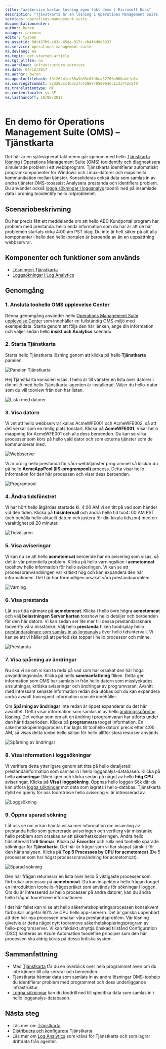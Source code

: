 ```yaml
---
title: "aaaService kartan lösning egen takt demo | Microsoft Docs"
description: "Tjänstkarta är en lösning i Operations Management Suite (OMS) och som automatiskt identifierar programkomponenter i Windows och Linux-system och kartor hello kommunikation mellan tjänster.  Det här är en självsignerat takt demo som går igenom med Tjänstkarta tooidentify och diagnostisera simulerade problem i ett webbprogram."
services: operations-management-suite
documentationcenter: 
author: bwren
manager: carmonm
editor: tysonn
ms.assetid: 9dc437b9-e83c-45da-917c-cb4f4d8d6333
ms.service: operations-management-suite
ms.devlang: na
ms.topic: get-started-article
ms.tgt_pltfrm: na
ms.workload: infrastructure-services
ms.date: 04/12/2017
ms.author: bwren
ms.openlocfilehash: 13f26241cd55a9b35c07d6ca52760a968abffc64
ms.sourcegitcommit: 523283cc1b3c37c428e77850964dc1c33742c5f0
ms.translationtype: MT
ms.contentlocale: sv-SE
ms.lasthandoff: 10/06/2017
---
```

# <a name="operations-management-suite-oms-self-paced-demo---service-map"></a>En demo för Operations Management Suite (OMS) – Tjänstkarta
Det här är en självsignerat takt demo går igenom med hello [Tjänstkarta lösning](operations-management-suite-service-map.md) i Operations Management Suite (OMS) tooidentify och diagnostisera simulerade problem i ett webbprogram.  Tjänstkarta identifierar automatiskt programkomponenter för Windows och Linux-datorer och maps hello kommunikation mellan tjänster.  Konsolideras också data som samlas in av andra tjänster OMS-tooassist Analysera prestanda och identifiera problem.  Du använder också [logga sökningar i logganalys](../log-analytics/log-analytics-log-searches.md) toodrill ned på insamlade data i ordning tooidentify hello rotproblemet.


## <a name="scenario-description"></a>Scenariobeskrivning
Du har precis fått ett meddelande om att hello ABC Kundportal program har problem med prestanda.  hello enda information som du har är att de här problemen startats cirka 4:00 am PST idag.  Du inte är helt säker på att alla komponenter i hello den hello-portalen är beroende av än en uppsättning webbservrar.  

## <a name="components-and-features-used"></a>Komponenter och funktioner som används
- [Lösningen Tjänstkarta](operations-management-suite-service-map.md)
- [Loggsökningar i Log Analytics](../log-analytics/log-analytics-log-searches.md)


## <a name="walk-through"></a>Genomgång

### <a name="1-connect-toohello-oms-experience-center"></a>1. Ansluta toohello OMS upplevelse Center
Denna genomgång använder hello [Operations Management Suite upplevelse Center](https://experience.mms.microsoft.com/) som innehåller en fullständig OMS-miljö med exempeldata. Starta genom att följa den här länken, ange din information och väljer sedan hello **insikt och Analytics** scenario.


### <a name="2-start-service-map"></a>2. Starta Tjänstkarta
Starta hello Tjänstkarta lösning genom att klicka på hello **Tjänstkarta** panelen.

![Panelen Tjänstkarta](media/operations-management-suite-walkthrough-servicemap/tile.png)

Hej Tjänstkarta konsolen visas.  I hello är till vänster en lista över datorer i din miljö med hello Tjänstkarta-agenten är installerad.  Väljer du hello-dator som du vill tooview från den här listan.

![Lista med datorer](media/operations-management-suite-walkthrough-servicemap/computer-list.png)


### <a name="3-view-computer"></a>3. Visa datorn
Vi vet att hello webbservrar kallas AcmeWFE001 och AcmeWFE002, så att det verkar som en rimlig plats toostart.  Klicka på **AcmeWFE001**.  Visar hello mappning för AcmeWFE001 och alla dess beroenden.  Du kan se vilka processer som körs på hello vald dator och som externa tjänster som de kommunicerar med.

![Webbserver](media/operations-management-suite-walkthrough-servicemap/web-server.png)

Vi är orolig hello prestanda för våra webbtjänster programmet så klickar du på hello **AcmeAppPool (IIS-programpool)** process.  Detta visar hello information för den här processen och visar dess beroenden.  

![Programpool](media/operations-management-suite-walkthrough-servicemap/app-pool.png)


### <a name="4-change-time-window"></a>4. Ändra tidsfönstret

Vi har hört hello åtgärdas startade kl. 4:00 AM vi en titt på vad som händer vid den tiden. Klicka på **tidsintervall** och ändra hello tid too4: 00 AM PST (och behålla hello aktuellt datum och justera för din lokala tidszon) med en varaktighet på 20 minuter.

![Tidväljaren](./media/operations-management-suite-walkthrough-servicemap/time-picker.png)


### <a name="5-view-alert"></a>5. Visa aviseringar

Vi kan nu se att hello **acmetomcat** beroende har en avisering som visas, så det är vår potentiella problem.  Klicka på hello varningsikon i **acmetomcat** tooshow hello information för hello aviseringen.  Vi kan se att processoranvändningen var kritiskt hög och kan expandera den här informationen.  Det här har förmodligen orsakat våra prestandaproblem. 

![Varning](./media/operations-management-suite-walkthrough-servicemap/alert.png)


### <a name="6-view-performance"></a>6. Visa prestanda

Låt oss titta närmare på **acmetomcat**.  Klicka i hello övre högra **acmetomcat** och välj **belastningen Server kartan** tooshow hello detaljer och beroenden för den här datorn. Vi kan sedan ser lite mer till dessa prestandaräknare tooverify våra misstanke.  Välj hello **prestanda** fliken toodisplay hello [prestandaräknare som samlas in av logganalys](../log-analytics/log-analytics-data-sources-performance-counters.md) över hello tidsintervall.  Vi kan se att vi håller på att periodiska toppar i hello processor och minne.

![Prestanda](./media/operations-management-suite-walkthrough-servicemap/performance.png)


### <a name="7-view-change-tracking"></a>7. Visa spårning av ändringar
Nu ska vi se om vi kan ta reda på vad som har orsakat den här höga användningsnivån.  Klicka på hello **sammanfattning** fliken.  Detta ger information som OMS har samlats in från hello datorn som misslyckades anslutningar, kritiska aviseringar och ändringar av programvaran.  Avsnitt med intressant senaste information redan ska utökas och du kan expandera andra avsnitt tooinspect information som de innehåller.


Om **Spårning av ändringar** inte redan är öppet expanderar du det här avsnittet.  Detta visar information som samlas in av hello [ändringsspårning lösning](../log-analytics/log-analytics-change-tracking.md).  Det verkar som om att en ändring i programvaran har utförts under den här tidsperioden.  Klicka på **programvara** tooget information.  En säkerhetskopieringsprocess har lagts till toohello datorn precis efter 4:00 AM, så visas detta toobe hello sällan för hello alltför stora resurser används.

![Spårning av ändringar](./media/operations-management-suite-walkthrough-servicemap/change-tracking.png)



### <a name="8-view-details-in-log-search"></a>8. Visa information i loggsökningar
Vi verifiera detta ytterligare genom att titta på hello detaljerad prestandainformation som samlas in i hello logganalys-databasen.  Klicka på hello **aviseringar** fliken igen och klicka sedan på något av hello **hög CPU** aviseringar.  Klicka på **Visa i loggsökning**.  Öppnas hello loggen Sök där du kan utföra [logga sökningar](../log-analytics/log-analytics-log-searches.md) mot data som lagrats i hello-databas.  Tjänstkarta ifylld en queriy för oss tooretrieve hello avisering vi är intresserad av.  

![Loggsökning](./media/operations-management-suite-walkthrough-servicemap/log-search.png)


### <a name="9-open-saved-search"></a>9. Öppna sparad sökning
Låt oss se om vi kan hämta vissa mer information om insamling av prestanda hello som genererade aviseringen och verifiera vår misstanke hello problem som orsakas av att säkerhetskopieringen.  Ändra hello tidsintervall för**6 timmar**.  Klicka på **Favoriter** och rulla ned toohello sparade sökningar för **Tjänstkarta**.  Det här är frågor som vi har skapat särskilt för den här analysen.  Klicka på **Top 5 Processes by CPU for acmetomcat** (De 5 processer som har högst processoranvändning för acmetomcat).

![Sparad sökning](./media/operations-management-suite-walkthrough-servicemap/saved-search.png)


Den här frågan returnerar en lista över hello 5 viktigaste processer som förbrukar processor på **acmetomcat**.  Du kan inspektera hello frågan tooget en introduktion toohello-frågespråket som används för sökningar i loggen.  Om du är intresserad av hello processer på andra datorer, kan du ändra hello frågan tooretrieve informationen.

I det här fallet kan vi se att hello säkerhetskopieringsprocessen konsekvent förbrukar ungefär 60% av CPU hello app-servern.  Det är ganska uppenbart att den här nya processen orsakar våra prestandaproblem.  Vår lösning givetvis är detta något nytt tooremove säkerhetskopieringsprogram av hello-programserver.  Vi kan faktiskt utnyttja önskad tillstånd Configuration (DSC) hanteras av Azure Automation toodefine principer som den här processen ska aldrig köras på dessa kritiska system.


## <a name="summary-points"></a>Sammanfattning
- Med [Tjänstkarta](operations-management-suite-service-map.md) får du en överblick över hela programmet även om du inte känner till alla servrar och beroenden.
- Tjänstkarta hämtar data som samlats in av andra lösningar OMS-toohelp du identifierar problem med programmet och dess underliggande infrastruktur.
- [Logga sökningar](../log-analytics/log-analytics-log-searches.md) kan du toodrill ned till specifika data som samlas in i hello logganalys-databasen.    

## <a name="next-steps"></a>Nästa steg
- Läs mer om [Tjänstkarta](operations-management-suite-service-map.md).
- [Distribuera och konfigurera](operations-management-suite-service-map-configure.md) Tjänstkarta.
- Läs mer om [Log Analytics](../log-analytics/log-analytics-overview.md) som krävs för Tjänstkarta och som lagrar driftdata från agenter.